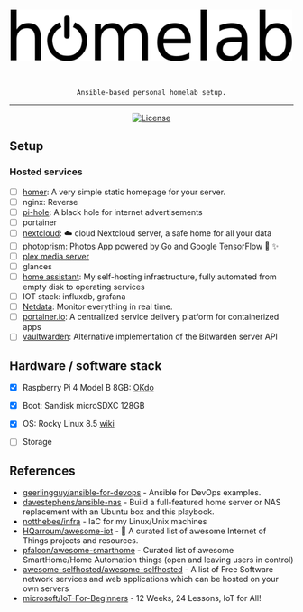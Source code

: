<div align="center">
</br>
    <p><img width="500" align="center" src="assets/homelab-logo.svg"></p>
</br>

`Ansible-based personal homelab setup.`

<hr>

[![License](https://img.shields.io/badge/license-MIT-blue?style=flat-square&labelColor=000000)](#license)

</div>

## Setup

### Hosted services

- [ ] [homer](https://github.com/bastienwirtz/homer): A very simple static homepage for your server.
- [ ] nginx: Reverse
- [ ] [pi-hole](https://github.com/pi-hole/pi-hole): A black hole for internet advertisements
- [ ] portainer
- [ ] [nextcloud](https://github.com/nextcloud/server): :cloud: cloud Nextcloud server, a safe home for all your data
- [ ] [photoprism](https://github.com/photoprism/photoprism):  Photos App powered by Go and Google TensorFlow :rainbow: :sparkles:
- [ ] [plex media server](https://hub.docker.com/r/linuxserver/plex)
- [ ] glances
- [ ] [home assistant](https://github.com/khuedoan/homelab): My self-hosting infrastructure, fully automated from empty disk to operating services
- [ ] IOT stack: influxdb, grafana
- [ ] [Netdata](https://www.netdata.cloud/): Monitor everything in real time.
- [ ] [portainer.io](https://www.portainer.io/): A centralized service delivery platform for containerized apps
- [ ] [vaultwarden](https://github.com/dani-garcia/vaultwarden): Alternative implementation of the Bitwarden server API

## Hardware / software stack

- [x] Raspberry Pi 4 Model B 8GB: [OKdo](https://www.okdo.com/p/okdo-raspberry-pi-4-8gb-model-b-starter-kit/)
- [x] Boot: Sandisk microSDXC 128GB
- [x] OS: Rocky Linux 8.5 [wiki](https://wiki.rockylinux.org/en/special-interest-groups/alt-arch/raspberry-pi)
- [ ] Storage


## References

- [geerlingguy/ansible-for-devops](https://github.com/geerlingguy/ansible-for-devops) - Ansible for DevOps examples.
- [davestephens/ansible-nas](https://github.com/davestephens/ansible-nas) - Build a full-featured home server or NAS replacement with an Ubuntu box and this playbook.
- [notthebee/infra](https://github.com/notthebee/infra) - IaC for my Linux/Unix machines
- [HQarroum/awesome-iot](https://github.com/HQarroum/awesome-iot) - :robot: A curated list of awesome Internet of Things projects and resources.
- [pfalcon/awesome-smarthome](https://github.com/pfalcon/awesome-smarthome) -  Curated list of awesome SmartHome/Home Automation things (open and leaving users in control)
- [awesome-selfhosted/awesome-selfhosted](https://github.com/awesome-selfhosted/awesome-selfhosted) - A list of Free Software network services and web applications which can be hosted on your own servers
- [microsoft/IoT-For-Beginners](https://github.com/microsoft/IoT-For-Beginners) - 12 Weeks, 24 Lessons, IoT for All!
